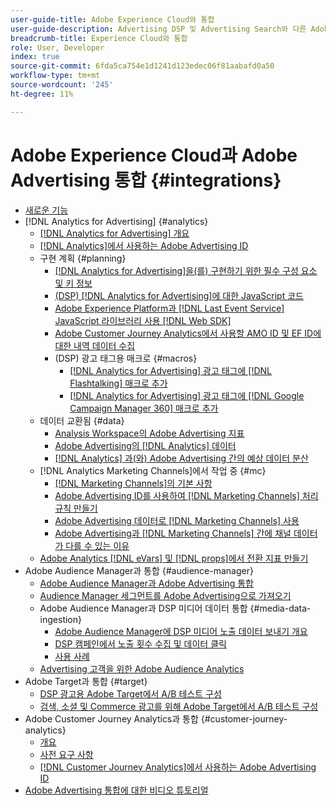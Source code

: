 ```yaml
---
user-guide-title: Adobe Experience Cloud와 통합
user-guide-description: Advertising DSP 및 Advertising Search와 다른 Adobe Experience Cloud 제품 및 서비스와의 통합에 대해 알아봅니다.
breadcrumb-title: Experience Cloud와 통합
role: User, Developer
index: true
source-git-commit: 6fda5ca754e1d1241d123edec06f81aabafd0a50
workflow-type: tm+mt
source-wordcount: '245'
ht-degree: 11%

---
```



# Adobe Experience Cloud과 Adobe Advertising 통합 {#integrations}

<!--  ADD LATER: and Adobe Experience Platform -->

+ [새로운 기능](/help/integrations/home.md)
+ [!DNL Analytics for Advertising] {#analytics}
   + [ [!DNL Analytics for Advertising] 개요](/help/integrations/analytics/overview.md)
   + [ [!DNL Analytics]에서 사용하는 Adobe Advertising ID](/help/integrations/analytics/ids.md)
   + 구현 계획 {#planning}
      + [ [!DNL Analytics for Advertising]을(를) 구현하기 위한 필수 구성 요소 및 키 정보](/help/integrations/analytics/prerequisites.md)
      + [(DSP)  [!DNL Analytics for Advertising]에 대한 JavaScript 코드](/help/integrations/analytics/javascript.md)
      + [Adobe Experience Platform과  [!DNL Last Event Service] JavaScript 라이브러리 사용 [!DNL Web SDK]](/help/integrations/analytics/web-sdk.md)
      + [Adobe Customer Journey Analytics에서 사용할 AMO ID 및 EF ID에 대한 내역 데이터 수집](/help/integrations/analytics/rvars-to-evars.md)
      + (DSP) 광고 태그용 매크로 {#macros}
         + [ [!DNL Analytics for Advertising] 광고 태그에  [!DNL Flashtalking] 매크로 추가](/help/integrations/analytics/macros-flashtalking.md)
         + [ [!DNL Analytics for Advertising] 광고 태그에  [!DNL Google Campaign Manager 360] 매크로 추가](/help/integrations/analytics/macros-google-campaign-manager.md)
   + 데이터 교환됨 {#data}
      + [Analysis Workspace의 Adobe Advertising 지표](/help/integrations/analytics/advertising-metrics-in-analytics.md)
      + [Adobe Advertising의 [!DNL Analytics] 데이터](/help/integrations/analytics/analytics-data-in-advertising.md)
      + [ [!DNL Analytics] 과(와) Adobe Advertising 간의 예상 데이터 분산](/help/integrations/analytics/data-variances.md)
   + [!DNL Analytics Marketing Channels]에서 작업 중 {#mc}
      + [ [!DNL Marketing Channels]의 기본 사항](/help/integrations/analytics/marketing-channels/mc-overview.md)
      + [Adobe Advertising ID를 사용하여  [!DNL Marketing Channels] 처리 규칙 만들기](/help/integrations/analytics/marketing-channels/mc-ids.md)
      + [Adobe Advertising 데이터로  [!DNL Marketing Channels] 사용](/help/integrations/analytics/marketing-channels/mc-ac-data.md)
      + [Adobe Advertising과  [!DNL Marketing Channels] 간에 채널 데이터가 다를 수 있는 이유](/help/integrations/analytics/marketing-channels/mc-data-variances.md)
   + [Adobe Analytics [!DNL eVars] 및 [!DNL props]에서 전환 지표 만들기](/help/integrations/analytics/conversion-metrics-from-evars.md)
+ Adobe Audience Manager과 통합 {#audience-manager}
   + [Adobe Audience Manager과 Adobe Advertising 통합](/help/integrations/audience-manager/overview.md)
   + [Audience Manager 세그먼트를 Adobe Advertising으로 가져오기](/help/integrations/audience-manager/import-audiences.md)
   + Adobe Audience Manager과 DSP 미디어 데이터 통합 {#media-data-ingestion}
      + [Adobe Audience Manager에 DSP 미디어 노출 데이터 보내기 개요](/help/integrations/audience-manager/media-data-integration/overview.md)
      + [DSP 캠페인에서 노출 횟수 수집 및 데이터 클릭](/help/integrations/audience-manager/media-data-integration/collect.md)
      + [사용 사례](/help/integrations/audience-manager/media-data-integration/use-cases.md)
   + [Advertising 고객을 위한 Adobe Audience Analytics](/help/integrations/audience-manager/audience-analytics.md)
+ Adobe Target과 통합 {#target}
   + [DSP 광고용 Adobe Target에서 A/B 테스트 구성](/help/integrations/target/ab-tests-dsp.md)
   + [검색, 소셜 및 Commerce 광고를 위해 Adobe Target에서 A/B 테스트 구성](/help/integrations/target/ab-tests-search.md)
+ Adobe Customer Journey Analytics과 통합 {#customer-journey-analytics}
   + [개요](/help/integrations/customer-journey-analytics/overview.md)
   + [사전 요구 사항](/help/integrations/customer-journey-analytics/prerequisites.md)
   + [ [!DNL Customer Journey Analytics]에서 사용하는 Adobe Advertising ID](/help/integrations/customer-journey-analytics/ids.md)
+ [Adobe Advertising 통합에 대한 비디오 튜토리얼](https://experienceleague.adobe.com/docs/advertising-learn/tutorials/overview.html)<!-- rename if the tutorials TOC structure changes -->
